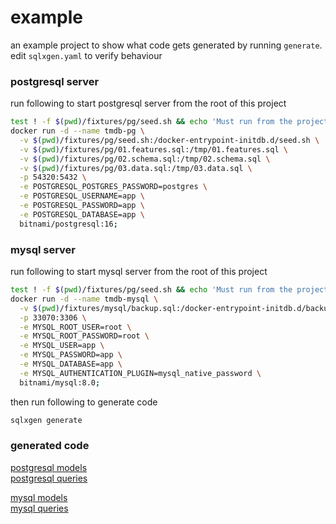 # example
an example project to show what code gets generated by running `generate`. edit `sqlxgen.yaml` to verify behaviour

### postgresql server
run following to start postgresql server from the root of this project
```bash
test ! -f $(pwd)/fixtures/pg/seed.sh && echo 'Must run from the project root!' || \
docker run -d --name tmdb-pg \
  -v $(pwd)/fixtures/pg/seed.sh:/docker-entrypoint-initdb.d/seed.sh \
  -v $(pwd)/fixtures/pg/01.features.sql:/tmp/01.features.sql \
  -v $(pwd)/fixtures/pg/02.schema.sql:/tmp/02.schema.sql \
  -v $(pwd)/fixtures/pg/03.data.sql:/tmp/03.data.sql \
  -p 54320:5432 \
  -e POSTGRESQL_POSTGRES_PASSWORD=postgres \
  -e POSTGRESQL_USERNAME=app \
  -e POSTGRESQL_PASSWORD=app \
  -e POSTGRESQL_DATABASE=app \
  bitnami/postgresql:16;
```

### mysql server
run following to start mysql server from the root of this project
```bash
test ! -f $(pwd)/fixtures/pg/seed.sh && echo 'Must run from the project root!' || \
docker run -d --name tmdb-mysql \
  -v $(pwd)/fixtures/mysql/backup.sql:/docker-entrypoint-initdb.d/backup.sql \
  -p 33070:3306 \
  -e MYSQL_ROOT_USER=root \
  -e MYSQL_ROOT_PASSWORD=root \
  -e MYSQL_USER=app \
  -e MYSQL_PASSWORD=app \
  -e MYSQL_DATABASE=app \
  -e MYSQL_AUTHENTICATION_PLUGIN=mysql_native_password \
  bitnami/mysql:8.0;
```

then run following to generate code
```bash
sqlxgen generate
```

### generated code
[postgresql models](internal/tmdb_pg/models)  
[postgresql queries](internal/tmdb_pg/api)

[mysql models](internal/tmdb_mysql/models)  
[mysql queries](internal/tmdb_mysql/api)
